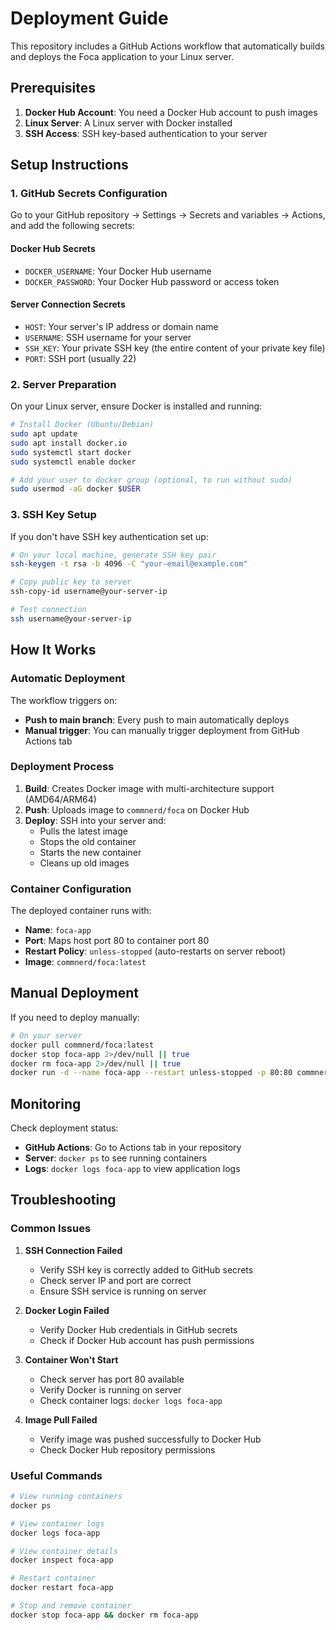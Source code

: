 # Deployment Guide

This repository includes a GitHub Actions workflow that automatically builds and deploys the Foca application to your Linux server.

## Prerequisites

1. **Docker Hub Account**: You need a Docker Hub account to push images
2. **Linux Server**: A Linux server with Docker installed
3. **SSH Access**: SSH key-based authentication to your server

## Setup Instructions

### 1. GitHub Secrets Configuration

Go to your GitHub repository → Settings → Secrets and variables → Actions, and add the following secrets:

#### Docker Hub Secrets
- `DOCKER_USERNAME`: Your Docker Hub username
- `DOCKER_PASSWORD`: Your Docker Hub password or access token

#### Server Connection Secrets
- `HOST`: Your server's IP address or domain name
- `USERNAME`: SSH username for your server
- `SSH_KEY`: Your private SSH key (the entire content of your private key file)
- `PORT`: SSH port (usually 22)

### 2. Server Preparation

On your Linux server, ensure Docker is installed and running:

```bash
# Install Docker (Ubuntu/Debian)
sudo apt update
sudo apt install docker.io
sudo systemctl start docker
sudo systemctl enable docker

# Add your user to docker group (optional, to run without sudo)
sudo usermod -aG docker $USER
```

### 3. SSH Key Setup

If you don't have SSH key authentication set up:

```bash
# On your local machine, generate SSH key pair
ssh-keygen -t rsa -b 4096 -C "your-email@example.com"

# Copy public key to server
ssh-copy-id username@your-server-ip

# Test connection
ssh username@your-server-ip
```

## How It Works

### Automatic Deployment
The workflow triggers on:
- **Push to main branch**: Every push to main automatically deploys
- **Manual trigger**: You can manually trigger deployment from GitHub Actions tab

### Deployment Process
1. **Build**: Creates Docker image with multi-architecture support (AMD64/ARM64)
2. **Push**: Uploads image to `commnerd/foca` on Docker Hub
3. **Deploy**: SSH into your server and:
   - Pulls the latest image
   - Stops the old container
   - Starts the new container
   - Cleans up old images

### Container Configuration
The deployed container runs with:
- **Name**: `foca-app`
- **Port**: Maps host port 80 to container port 80
- **Restart Policy**: `unless-stopped` (auto-restarts on server reboot)
- **Image**: `commnerd/foca:latest`

## Manual Deployment

If you need to deploy manually:

```bash
# On your server
docker pull commnerd/foca:latest
docker stop foca-app 2>/dev/null || true
docker rm foca-app 2>/dev/null || true
docker run -d --name foca-app --restart unless-stopped -p 80:80 commnerd/foca:latest
```

## Monitoring

Check deployment status:
- **GitHub Actions**: Go to Actions tab in your repository
- **Server**: `docker ps` to see running containers
- **Logs**: `docker logs foca-app` to view application logs

## Troubleshooting

### Common Issues

1. **SSH Connection Failed**
   - Verify SSH key is correctly added to GitHub secrets
   - Check server IP and port are correct
   - Ensure SSH service is running on server

2. **Docker Login Failed**
   - Verify Docker Hub credentials in GitHub secrets
   - Check if Docker Hub account has push permissions

3. **Container Won't Start**
   - Check server has port 80 available
   - Verify Docker is running on server
   - Check container logs: `docker logs foca-app`

4. **Image Pull Failed**
   - Verify image was pushed successfully to Docker Hub
   - Check Docker Hub repository permissions

### Useful Commands

```bash
# View running containers
docker ps

# View container logs
docker logs foca-app

# View container details
docker inspect foca-app

# Restart container
docker restart foca-app

# Stop and remove container
docker stop foca-app && docker rm foca-app
```

